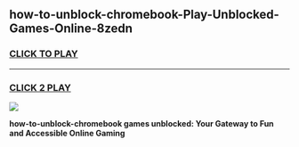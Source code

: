 
## how-to-unblock-chromebook-Play-Unblocked-Games-Online-8zedn
<h3>
<a href="https://premium76.site?title=how-to-unblock-chromebook&ref=25A">CLICK TO PLAY</a></h3>
<hr>

<h3>
<a href="https://premium76.site?title=how-to-unblock-chromebook&ref=25A">CLICK 2 PLAY</a>
  
</h3>

<a href="https://premium76.site?title=how-to-unblock-chromebook&ref=25A"><img src="https://clearcache.store/games.png"></a>


**how-to-unblock-chromebook games unblocked: Your Gateway to Fun and Accessible Online Gaming**
